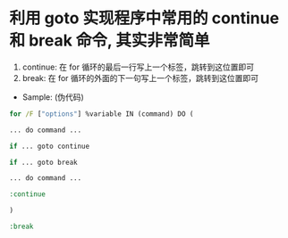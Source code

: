 # 利用 goto 实现程序中常用的 continue 和 break 命令, 其实非常简单
1. continue: 在 for 循环的最后一行写上一个标签，跳转到这位置即可
2. break: 在 for 循环的外面的下一句写上一个标签，跳转到这位置即可

- Sample: (伪代码)

```bat 
for /F ["options"] %variable IN (command) DO (

... do command ...

if ... goto continue

if ... goto break

... do command ...

:continue

)

:break
```